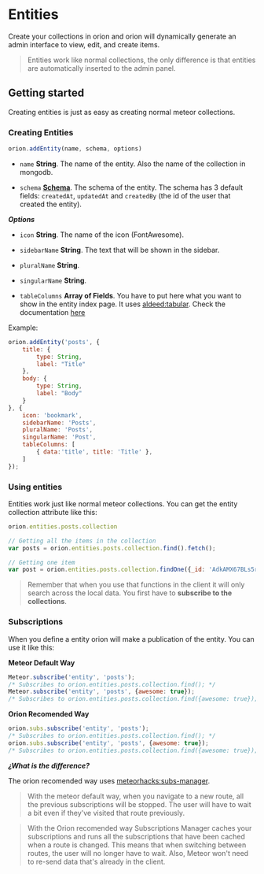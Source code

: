 # Entities

Create your collections in orion and orion will dynamically
generate an admin interface to view, edit, and create items.

> Entities work like normal collections, the only difference
is that entities are automatically inserted to the admin panel.

## Getting started

Creating entities is just as easy as creating normal meteor
collections.

### Creating Entities

```js
orion.addEntity(name, schema, options)
```

- ```name``` **String**. The name of the entity. Also the name
of the collection in mongodb.

- ```schema``` **[Schema](https://github.com/orionjs/orion/tree/master/core/attributes)**. The schema of the entity. The schema has 3 default fields: ```createdAt```, ```updatedAt``` and ```createdBy``` (the id of the user that created the entity).

***Options***

- ```icon``` **String**. The name of the icon (FontAwesome).

- ```sidebarName``` **String**. The text that will be shown in the sidebar.

- ```pluralName``` **String**.

- ```singularName``` **String**.

- ```tableColumns``` **Array of Fields**. You have to put here what you want to show in
the entity index page. It uses [aldeed:tabular](https://github.com/aldeed/meteor-tabular/). Check the documentation [here](https://github.com/aldeed/meteor-tabular/)

Example:

```js
orion.addEntity('posts', {
	title: {
		type: String,
		label: "Title"
	},
	body: {
		type: String,
		label: "Body"
	}
}, {
	icon: 'bookmark',
	sidebarName: 'Posts',
	pluralName: 'Posts',
	singularName: 'Post',
	tableColumns: [
		{ data:'title', title: 'Title' },
	]
});
```

### Using entities

Entities work just like normal meteor collections. You can get the entity
collection attribute like this:

```js
orion.entities.posts.collection

// Getting all the items in the collection
var posts = orion.entities.posts.collection.find().fetch();

// Getting one item
var post = orion.entities.posts.collection.findOne({_id: 'AdkAMX67BLs5rrRpf'});
```

> Remember that when you use that functions in the client it will only search
across the local data. You first have to **subscribe to the collections**.

### Subscriptions

When you define a entity orion will make a publication of the entity. You can
use it like this:


**Meteor Default Way**
```js
Meteor.subscribe('entity', 'posts');
/* Subscribes to orion.entities.posts.collection.find(); */
Meteor.subscribe('entity', 'posts', {awesome: true});
/* Subscribes to orion.entities.posts.collection.find({awesome: true}); */
```

**Orion Recomended Way**
```js
orion.subs.subscribe('entity', 'posts');
/* Subscribes to orion.entities.posts.collection.find(); */
orion.subs.subscribe('entity', 'posts', {awesome: true});
/* Subscribes to orion.entities.posts.collection.find({awesome: true}); */
```

***¿What is the difference?***

The orion recomended way uses [meteorhacks:subs-manager](https://github.com/meteorhacks/subs-manager).

> With the meteor default way, when you navigate to a new route, all the previous subscriptions will be stopped.
The user will have to wait a bit even if they've visited that route previously.

> With the Orion recomended way Subscriptions Manager caches your subscriptions
and runs all the subscriptions that have been cached when a route is changed. This means that when switching between routes, the user will no longer have to wait. Also, Meteor won't need to re-send data that's already in the client.
